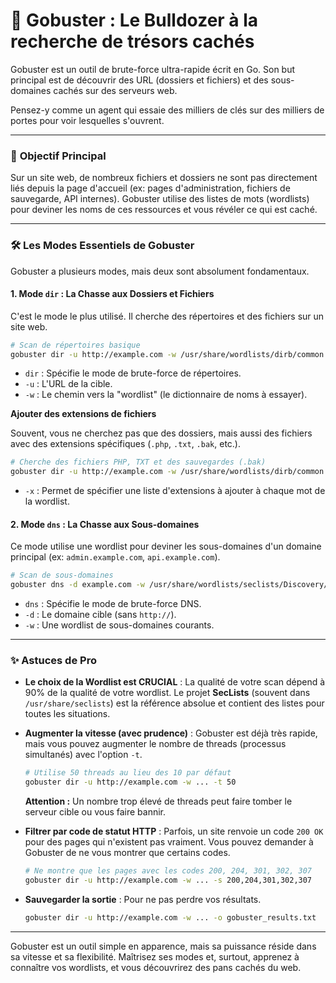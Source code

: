 # 🚧 Gobuster : Le Bulldozer à la recherche de trésors cachés

Gobuster est un outil de brute-force ultra-rapide écrit en Go. Son but principal est de découvrir des URL (dossiers et fichiers) et des sous-domaines cachés sur des serveurs web. 

Pensez-y comme un agent qui essaie des milliers de clés sur des milliers de portes pour voir lesquelles s'ouvrent.

---

### 🎯 **Objectif Principal**

Sur un site web, de nombreux fichiers et dossiers ne sont pas directement liés depuis la page d'accueil (ex: pages d'administration, fichiers de sauvegarde, API internes). Gobuster utilise des listes de mots (wordlists) pour deviner les noms de ces ressources et vous révéler ce qui est caché.

---

### 🛠️ **Les Modes Essentiels de Gobuster**

Gobuster a plusieurs modes, mais deux sont absolument fondamentaux.

#### 1. Mode `dir` : La Chasse aux Dossiers et Fichiers

C'est le mode le plus utilisé. Il cherche des répertoires et des fichiers sur un site web.

```bash
# Scan de répertoires basique
gobuster dir -u http://example.com -w /usr/share/wordlists/dirb/common.txt
```

*   `dir` : Spécifie le mode de brute-force de répertoires.
*   `-u` : L'URL de la cible.
*   `-w` : Le chemin vers la "wordlist" (le dictionnaire de noms à essayer).

**Ajouter des extensions de fichiers**

Souvent, vous ne cherchez pas que des dossiers, mais aussi des fichiers avec des extensions spécifiques (`.php`, `.txt`, `.bak`, etc.).

```bash
# Cherche des fichiers PHP, TXT et des sauvegardes (.bak)
gobuster dir -u http://example.com -w /usr/share/wordlists/dirb/common.txt -x php,txt,bak
```

*   `-x` : Permet de spécifier une liste d'extensions à ajouter à chaque mot de la wordlist.

#### 2. Mode `dns` : La Chasse aux Sous-domaines

Ce mode utilise une wordlist pour deviner les sous-domaines d'un domaine principal (ex: `admin.example.com`, `api.example.com`).

```bash
# Scan de sous-domaines
gobuster dns -d example.com -w /usr/share/wordlists/seclists/Discovery/DNS/subdomains-top1million-5000.txt
```

*   `dns` : Spécifie le mode de brute-force DNS.
*   `-d` : Le domaine cible (sans `http://`).
*   `-w` : Une wordlist de sous-domaines courants.

---

### ✨ **Astuces de Pro**

*   **Le choix de la Wordlist est CRUCIAL** : La qualité de votre scan dépend à 90% de la qualité de votre wordlist. Le projet **SecLists** (souvent dans `/usr/share/seclists`) est la référence absolue et contient des listes pour toutes les situations.

*   **Augmenter la vitesse (avec prudence)** : Gobuster est déjà très rapide, mais vous pouvez augmenter le nombre de threads (processus simultanés) avec l'option `-t`.
    ```bash
    # Utilise 50 threads au lieu des 10 par défaut
    gobuster dir -u http://example.com -w ... -t 50
    ```
    **Attention :** Un nombre trop élevé de threads peut faire tomber le serveur cible ou vous faire bannir.

*   **Filtrer par code de statut HTTP** : Parfois, un site renvoie un code `200 OK` pour des pages qui n'existent pas vraiment. Vous pouvez demander à Gobuster de ne vous montrer que certains codes.
    ```bash
    # Ne montre que les pages avec les codes 200, 204, 301, 302, 307
    gobuster dir -u http://example.com -w ... -s 200,204,301,302,307
    ```

*   **Sauvegarder la sortie** : Pour ne pas perdre vos résultats.
    ```bash
    gobuster dir -u http://example.com -w ... -o gobuster_results.txt
    ```

---

Gobuster est un outil simple en apparence, mais sa puissance réside dans sa vitesse et sa flexibilité. Maîtrisez ses modes et, surtout, apprenez à connaître vos wordlists, et vous découvrirez des pans cachés du web.
